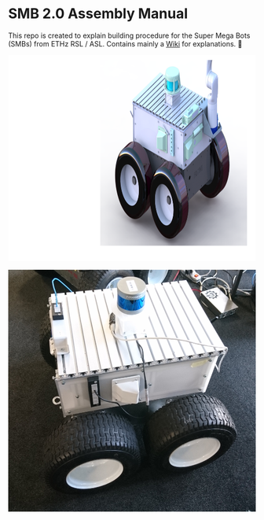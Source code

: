 # SMB 2.0 Assembly Manual
This repo is created to explain building procedure for the  Super Mega Bots (SMBs) from ETHz RSL / ASL. Contains mainly a [Wiki](https://github.com/turcantuna/SMB_Assembly-Manual/wiki) for explanations. :robot:

<p align="left">
  <img width="942" height="420" src="Images/SMB.png">
</p>

<p align="center">
  <img width="543" height="492" src="Images/SMB2.0.JPG">
</p>
